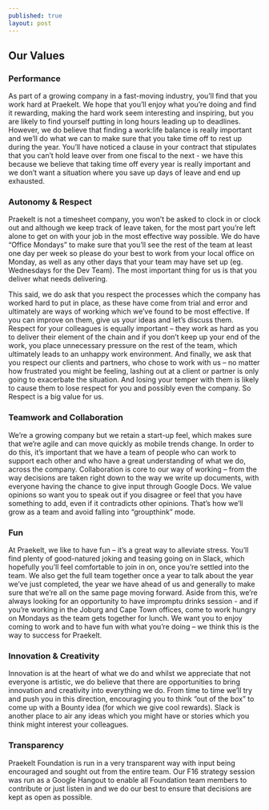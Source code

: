 ```yaml
---
published: true
layout: post
---
```





## Our Values

### Performance
As part of a growing company in a fast-moving industry, you’ll find that you work hard at Praekelt. We hope that you’ll enjoy what you’re doing and find it rewarding, making the hard work seem interesting and inspiring, but you are likely to find yourself putting in long hours leading up to deadlines. However, we do believe that finding a work:life balance is really important and we’ll do what we can to make sure that you take time off to rest up during the year. You’ll have noticed a clause in your contract that stipulates that you can’t hold leave over from one fiscal to the next - we have this because we believe that taking time off every year is really important and we don’t want a situation where you save up days of leave and end up exhausted.

### Autonomy & Respect
Praekelt is not a timesheet company, you won’t be asked to clock in or clock out and although we keep track of leave taken, for the most part you’re left alone to get on with your job in the most effective way possible. We do have “Office Mondays” to make sure that you’ll see the rest of the team at least one day per week so please do your best to work from your local office on Monday, as well as any other days that your team may have set up (eg. Wednesdays for the Dev Team). The most important thing for us is that you deliver what needs delivering.
 
This said, we do ask that you respect the processes which the company has worked hard to put in place, as these have come from trial and error and ultimately are ways of working which we’ve found to be most effective. If you can improve on them, give us your ideas and let’s discuss them. Respect for your colleagues is equally important – they work as hard as you to deliver their element of the chain and if you don’t keep up your end of the work, you place unnecessary pressure on the rest of the team, which ultimately leads to an unhappy work environment. And finally, we ask that you respect our clients and partners, who chose to work with us – no matter how frustrated you might be feeling, lashing out at a client or partner is only going to exacerbate the situation. And losing your temper with them is likely to cause them to lose respect for you and possibly even the company. So Respect is a big value for us.

### Teamwork and Collaboration
We’re a growing company but we retain a start-up feel, which makes sure that we’re agile and can move quickly as mobile trends change. In order to do this, it’s important that we have a team of people who can work to support each other and who have a great understanding of what we do, across the company. Collaboration is core to our way of working – from the way decisions are taken right down to the way we write up documents, with everyone having the chance to give input through Google Docs.  We value opinions so want you to speak out if you disagree or feel that you have something to add, even if it contradicts other opinions. That’s how we’ll grow as a team and avoid falling into “groupthink” mode. 

### Fun
At Praekelt, we like to have fun – it’s a great way to alleviate stress. You’ll find plenty of good-natured joking and teasing going on in Slack, which hopefully you’ll feel comfortable to join in on, once you’re settled into the team. We also get the full team together once a year to talk about the year we’ve just completed, the year we have ahead of us and generally to make sure that we’re all on the same page moving forward. Aside from this, we’re always looking for an opportunity to have impromptu drinks session - and if you’re working in the Joburg and Cape Town offices, come to work hungry on Mondays as the team gets together for lunch. We want you to enjoy coming to work and to have fun with what you’re doing – we think this is the way to success for Praekelt.

### Innovation & Creativity
Innovation is at the heart of what we do and whilst we appreciate that not everyone is artistic, we do believe that there are opportunities to bring innovation and creativity into everything we do. From time to time we’ll try and push you in this direction, encouraging you to think “out of the box” to come up with a Bounty idea (for which we give cool rewards). Slack is another place to air any ideas which you might have or stories which you think might interest your colleagues.

### Transparency
Praekelt Foundation is run in a very transparent way with input being encouraged and sought out from the entire team. Our F16 strategy session was run as a Google Hangout to enable all Foundation team members to contribute or just listen in and we do our best to ensure that decisions are kept as open as possible.

